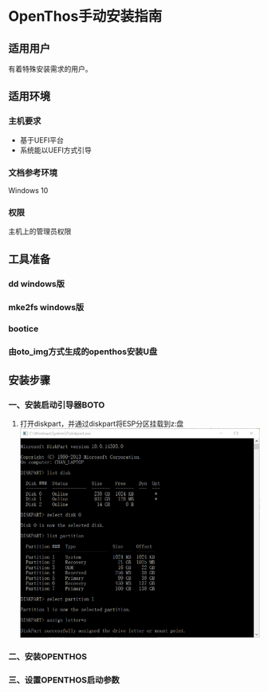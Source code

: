# OpenThos手动安装指南
## 适用用户
有着特殊安装需求的用户。
## 适用环境
### 主机要求
* 基于UEFI平台
* 系统能以UEFI方式引导
### 文档参考环境
Windows 10
### 权限
主机上的管理员权限
## 工具准备
### dd windows版
### mke2fs windows版
### bootice
### 由oto_img方式生成的openthos安装U盘
## 安装步骤
### 一、安装启动引导器BOTO
1. 打开diskpart，并通过diskpart将ESP分区挂载到z:盘  
![图片](./mount_esp.PNG)
### 二、安装OPENTHOS
### 三、设置OPENTHOS启动参数

